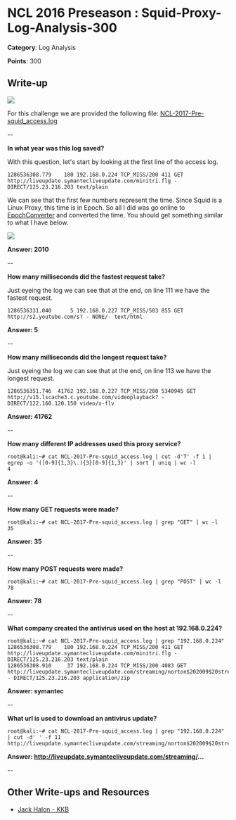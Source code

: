 # NCL 2016 Preseason : Squid-Proxy-Log-Analysis-300

__Category__: Log Analysis

__Points__: 300

## Write-up

<a href="https://jhalon.github.io/images/ncl10.png"><img src="https://jhalon.github.io/images/ncl10.png"></a>

For this challenge we are provided the following file: [NCL-2017-Pre-squid_access.log](https://jhalon.github.io/download/NCL-2017-Pre-squid_access.log)

--

__In what year was this log saved?__

With this question, let's start by looking at the first line of the access log.

```
1286536308.779    180 192.168.0.224 TCP_MISS/200 411 GET http://liveupdate.symantecliveupdate.com/minitri.flg - DIRECT/125.23.216.203 text/plain
```

We can see that the first few numbers represent the time. Since Squid is a Linux Proxy, this time is in Epoch. So all I did was go online to [EpochConverter](http://www.epochconverter.com/) and converted the time. You should get something similar to what I have below.

<a href="https://jhalon.github.io/images/squid1.png"><img src="https://jhalon.github.io/images/squid1.png"></a>

__Answer: 2010__

--

 __How many milliseconds did the fastest request take?__

Just eyeing the log we can see that at the end, on line 111 we have the fastest request.

```
1286536331.040      5 192.168.0.227 TCP_MISS/503 855 GET http://s2.youtube.com/s? - NONE/- text/html
```

__Answer: 5__

--

__How many milliseconds did the longest request take?__

Just eyeing the log we can see that at the end, on line 113 we have the longest request.

```
1286536351.746  41762 192.168.0.227 TCP_MISS/200 5340945 GET http://v15.lscache3.c.youtube.com/videoplayback? - DIRECT/122.160.120.150 video/x-flv
```

__Answer: 41762__

--

__How many different IP addresses used this proxy service?__

```console
root@kali:~# cat NCL-2017-Pre-squid_access.log | cut -d'T' -f 1 | egrep -o '([0-9]{1,3}\.){3}[0-9]{1,3}' | sort | uniq | wc -l
4
```

__Answer: 4__

--

__How many GET requests were made?__

```console
root@kali:~# cat NCL-2017-Pre-squid_access.log | grep "GET" | wc -l
35
```

__Answer: 35__

--

__How many POST requests were made?__

```console
root@kali:~# cat NCL-2017-Pre-squid_access.log | grep "POST" | wc -l
78
```

__Answer: 78__

--

__What company created the antivirus used on the host at 192.168.0.224?__

```console
root@kali:~# cat NCL-2017-Pre-squid_access.log | grep "192.168.0.224"
1286536308.779    180 192.168.0.224 TCP_MISS/200 411 GET http://liveupdate.symantecliveupdate.com/minitri.flg - DIRECT/125.23.216.203 text/plain
1286536308.910     37 192.168.0.224 TCP_MISS/200 4083 GET http://liveupdate.symantecliveupdate.com/streaming/norton$202009$20streaming$20virus$20definitions_1.0_symalllanguages_livetri.zip - DIRECT/125.23.216.203 application/zip
```

__Answer: symantec__

--

__What url is used to download an antivirus update?__

```console
root@kali:~# cat NCL-2017-Pre-squid_access.log | grep "192.168.0.224" | cut -d' ' -f 11
http://liveupdate.symantecliveupdate.com/streaming/norton$202009$20streaming$20virus$20definitions_1.0_symalllanguages_livetri.zip
```

__Answer: http://liveupdate.symantecliveupdate.com/streaming/...__

--

## Other Write-ups and Resources

* [Jack Halon - KKB](https://jhalon.github.io/ncl-log-analysis/)
